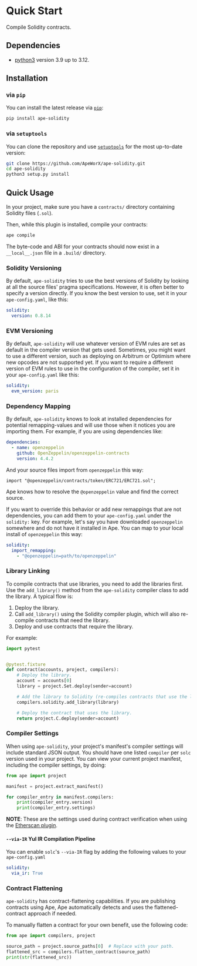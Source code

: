 # Quick Start

Compile Solidity contracts.

## Dependencies

- [python3](https://www.python.org/downloads) version 3.9 up to 3.12.

## Installation

### via `pip`

You can install the latest release via [`pip`](https://pypi.org/project/pip/):

```bash
pip install ape-solidity
```

### via `setuptools`

You can clone the repository and use [`setuptools`](https://github.com/pypa/setuptools) for the most up-to-date version:

```bash
git clone https://github.com/ApeWorX/ape-solidity.git
cd ape-solidity
python3 setup.py install
```

## Quick Usage

In your project, make sure you have a `contracts/` directory containing Solidity files (`.sol`).

Then, while this plugin is installed, compile your contracts:

```bash
ape compile
```

The byte-code and ABI for your contracts should now exist in a `__local__.json` file in a `.build/` directory.

### Solidity Versioning

By default, `ape-solidity` tries to use the best versions of Solidity by looking at all the source files' pragma specifications.
However, it is often better to specify a version directly.
If you know the best version to use, set it in your `ape-config.yaml`, like this:

```yaml
solidity:
  version: 0.8.14
```

### EVM Versioning

By default, `ape-solidity` will use whatever version of EVM rules are set as default in the compiler version that gets used.
Sometimes, you might want to use a different version, such as deploying on Arbitrum or Optimism where new opcodes are not supported yet.
If you want to require a different version of EVM rules to use in the configuration of the compiler, set it in your `ape-config.yaml` like this:

```yaml
solidity:
  evm_version: paris
```

### Dependency Mapping

By default, `ape-solidity` knows to look at installed dependencies for potential remapping-values and will use those when it notices you are importing them.
For example, if you are using dependencies like:

```yaml
dependencies:
  - name: openzeppelin
    github: OpenZeppelin/openzeppelin-contracts
    version: 4.4.2
```

And your source files import from `openzeppelin` this way:

```solidity
import "@openzeppelin/contracts/token/ERC721/ERC721.sol";
```

Ape knows how to resolve the `@openzeppelin` value and find the correct source.

If you want to override this behavior or add new remappings that are not dependencies, you can add them to your `ape-config.yaml` under the `solidity:` key.
For example, let's say you have downloaded `openzeppelin` somewhere and do not have it installed in Ape.
You can map to your local install of `openzeppelin` this way:

```yaml
solidity:
  import_remapping:
    - "@openzeppelin=path/to/openzeppelin"
```

### Library Linking

To compile contracts that use libraries, you need to add the libraries first.
Use the `add_library()` method from the `ape-solidity` compiler class to add the library.
A typical flow is:

1. Deploy the library.
2. Call `add_library()` using the Solidity compiler plugin, which will also re-compile contracts that need the library.
3. Deploy and use contracts that require the library.

For example:

```python
import pytest


@pytest.fixture
def contract(accounts, project, compilers):
    # Deploy the library.
    account = accounts[0]
    library = project.Set.deploy(sender=account)

    # Add the library to Solidity (re-compiles contracts that use the library).
    compilers.solidity.add_library(library)

    # Deploy the contract that uses the library.
    return project.C.deploy(sender=account)
```

### Compiler Settings

When using `ape-solidity`, your project's manifest's compiler settings will include standard JSON output.
You should have one listed `compiler` per `solc` version used in your project.
You can view your current project manifest, including the compiler settings, by doing:

```python
from ape import project

manifest = project.extract_manifest()

for compiler_entry in manifest.compilers:
    print(compiler_entry.version)
    print(compiler_entry.settings)
```

**NOTE**: These are the settings used during contract verification when using the [Etherscan plugin](https://github.com/ApeWorX/ape-etherscan).

#### `--via-IR` Yul IR Compilation Pipeline

You can enable `solc`'s `--via-IR` flag by adding the following values to your `ape-config.yaml`

```yaml
solidity:
  via_ir: True
```

### Contract Flattening

`ape-solidity` has contract-flattening capabilities.
If you are publishing contracts using Ape, Ape automatically detects and uses the flattened-contract approach if needed.

To manually flatten a contract for your own benefit, use the following code:

```python
from ape import compilers, project

source_path = project.source_paths[0]  # Replace with your path.
flattened_src = compilers.flatten_contract(source_path)
print(str(flattened_src))
```
